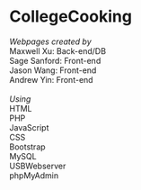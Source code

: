 # CollegeCooking
_Webpages created by_ <br>
  Maxwell Xu: Back-end/DB <br>
  Sage Sanford: Front-end <br>
  Jason Wang: Front-end <br>
  Andrew Yin: Front-end <br><br>
_Using_ <br>
HTML <br>
PHP <br>
JavaScript <br>
CSS <br>
Bootstrap <br>
MySQL <br>
USBWebserver <br>
phpMyAdmin

